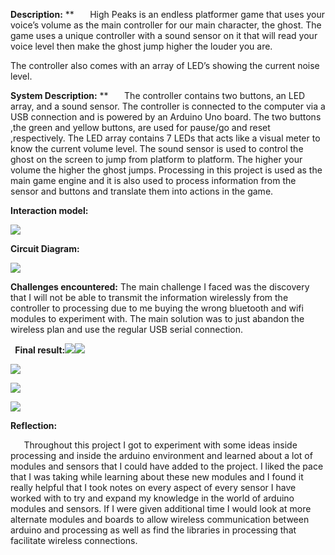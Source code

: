 ﻿
**Description:**
**
`	`High Peaks is an endless platformer game that uses your voice’s volume as the main controller for our main character, the ghost. The game uses a unique controller with a sound sensor on it that will read your voice level then make the ghost jump higher the louder you are.

The controller also comes with an array of LED’s showing the current noise level.

**System Description:**
**
`	`The controller contains two buttons, an LED array, and a sound sensor. The controller is connected to the computer via a USB connection and is powered by an Arduino Uno board. The two buttons ,the green and yellow buttons, are used for pause/go and reset ,respectively. The LED array contains 7 LEDs that acts like a visual meter to know the current volume level. The sound sensor is used to control the ghost on the screen to jump from platform to platform. The higher your volume the higher the ghost jumps. Processing in this project is used as the main game engine and it is also used to process information from the sensor and buttons and translate them into actions in the game.  

**Interaction model:**

![](Aspose.Words.8504195c-24dc-43b5-a3f2-e4052f4ebc3c.001.png)



**Circuit Diagram:**

![](Aspose.Words.8504195c-24dc-43b5-a3f2-e4052f4ebc3c.002.png)

**Challenges encountered:** The main challenge I faced was the discovery that I will not be able to transmit the information wirelessly from the controller to processing due to me buying the wrong bluetooth and wifi modules to experiment with. The main solution was to just abandon the wireless plan and use the regular USB serial connection.

` `**Final result:![](Aspose.Words.8504195c-24dc-43b5-a3f2-e4052f4ebc3c.003.png)![](Aspose.Words.8504195c-24dc-43b5-a3f2-e4052f4ebc3c.004.png)**

![](Aspose.Words.8504195c-24dc-43b5-a3f2-e4052f4ebc3c.005.png)

![](Aspose.Words.8504195c-24dc-43b5-a3f2-e4052f4ebc3c.006.png)

![](Aspose.Words.8504195c-24dc-43b5-a3f2-e4052f4ebc3c.007.png)

**Reflection:**

`	`Throughout this project I got to experiment with some ideas inside processing and inside the arduino environment and learned about a lot of modules and sensors that I could have added to the project. I liked the pace that I was taking while learning about these new modules and I found it really helpful that I took notes on every aspect of every sensor I have worked with to try and expand my knowledge in the world of arduino modules and sensors. If I were given additional time I would look at more alternate modules and boards to allow wireless communication between arduino and processing as well as find the libraries in processing that facilitate wireless connections.
